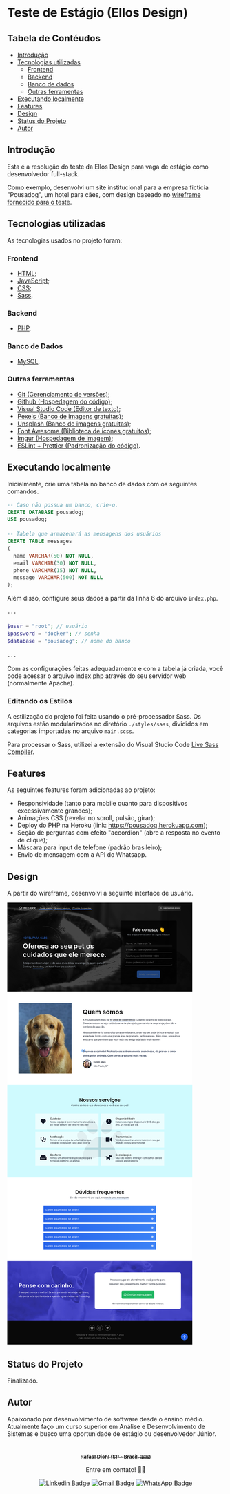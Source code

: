 # Teste de Estágio (Ellos Design)

## Tabela de Contéudos

- [Introdução](#introducao)
- [Tecnologias utilizadas](#tecnologias)
  - [Frontend](#frontend)
  - [Backend](#backend)
  - [Banco de dados](#banco)
  - [Outras ferramentas](#ferramentas)
- [Executando localmente](#executando)
- [Features](#features)
- [Design](#design)
- [Status do Projeto](#status)
- [Autor](#autor)

<h2 id="introducao">Introdução</h2>

Esta é a resolução do teste da Ellos Design para vaga de estágio como desenvolvedor full-stack.

Como exemplo, desenvolvi um site institucional para a empresa fictícia "Pousadog", um hotel para cães, com design baseado no [wireframe fornecido para o teste](https://github.com/rafaeldiehl/teste-frontend-developer/blob/master/design/wireframe.png).

<h2 id="tecnologias">Tecnologias utilizadas</h2>

As tecnologias usados no projeto foram:

<h3 id="frontend">Frontend</h3>

- [HTML](https://developer.mozilla.org/pt-BR/docs/Web/HTML);
- [JavaScript](https://developer.mozilla.org/pt-BR/docs/Web/JavaScript);
- [CSS](https://developer.mozilla.org/pt-BR/docs/Web/CDN);
- [Sass](https://sass-lang.com).

<h3 id="backend">Backend</h3>

- [PHP](https://www.php.net).

<h3 id="banco">Banco de Dados</h3>

- [MySQL](https://www.mysql.com).

<h3 id="ferramentas">Outras ferramentas</h3>

- [Git (Gerenciamento de versões)](https://git-scm.com);
- [Github (Hospedagem do código)](https://github.com);
- [Visual Studio Code (Editor de texto)](https://code.visualstudio.com);
- [Pexels (Banco de imagens gratuitas)](https://www.pexels.com/pt-br/);
- [Unsplash (Banco de imagens gratuitas)](https://unsplash.com);
- [Font Awesome (Biblioteca de ícones gratuitos)](https://fontawesome.com);
- [Imgur (Hospedagem de imagem)](https://imgur.com);
- [ESLint + Prettier (Padronização do código)](https://eslint.org).

## Executando localmente

Inicialmente, crie uma tabela no banco de dados com os seguintes comandos.

```sql
-- Caso não possua um banco, crie-o.
CREATE DATABASE pousadog;
USE pousadog;

-- Tabela que armazenará as mensagens dos usuários
CREATE TABLE messages
(
  name VARCHAR(50) NOT NULL,
  email VARCHAR(30) NOT NULL,
  phone VARCHAR(15) NOT NULL,
  message VARCHAR(500) NOT NULL
);
```

Além disso, configure seus dados a partir da linha 6 do arquivo `index.php`.

```php
...

$user = "root"; // usuário
$password = "docker"; // senha
$database = "pousadog"; // nome do banco

...
```

Com as configurações feitas adequadamente e com a tabela já criada, você pode acessar o arquivo index.php através do seu servidor web (normalmente Apache).

### Editando os Estilos

A estilização do projeto foi feita usando o pré-processador Sass. Os arquivos estão modularizados no diretório `./styles/sass`, divididos em categorias importadas no arquivo `main.scss`.

Para processar o Sass, utilizei a extensão do Visual Studio Code [Live Sass Compiler](https://marketplace.visualstudio.com/items?itemName=ritwickdey.live-sass).

<h2 id="features">Features</h2>

As seguintes features foram adicionadas ao projeto:

- Responsividade (tanto para mobile quanto para dispositivos excessivamente grandes);
- Animações CSS (revelar no scroll, pulsão, girar);
- Deploy do PHP na Heroku (link: https://pousadog.herokuapp.com);
- Seção de perguntas com efeito "accordion" (abre a resposta no evento de clique);
- Máscara para input de telefone (padrão brasileiro);
- Envio de mensagem com a API do Whatsapp.

<h2 id="design">Design</h2>

A partir do wireframe, desenvolvi a seguinte interface de usuário.

![Template da página desenvolvida](https://raw.githubusercontent.com/rafaeldiehl/teste-frontend-developer/master/design/ui.png)

<h2 id="status">Status do Projeto</h2>

Finalizado.

<h2 id="autor">Autor</h2>

Apaixonado por desenvolvimento de software desde o ensino médio. Atualmente faço um curso superior em Análise e Desenvolvimento de Sistemas e busco uma oportunidade de estágio ou desenvolvedor Júnior.

<div align="center">

<a href="https://github.com/rafaeldiehl">
 <img style="border-radius: 50%;" src="https://avatars.githubusercontent.com/u/57677302?v=4" width="100px;" alt=""/>
 <br />
 <sub><b>Rafael Diehl (SP - Brasil, 🇧🇷)</b></sub></a>

Entre em contato! 👋🏽

[![Linkedin Badge](https://img.shields.io/badge/-Linkedin-blue?style=flat-square&logo=Linkedin&logoColor=white&link=https://www.linkedin.com/in/rafael-diehl-4b4a1423b/)](https://www.linkedin.com/in/rafael-diehl-4b4a1423b/)
[![Gmail Badge](https://img.shields.io/badge/-rafaeljuliani1984@gmail.com-c14438?style=flat-square&logo=Gmail&logoColor=white&link=mailto:rafaeljuliani1984@gmail.com)](mailto:rafaeljuliani1984@gmail.com)
[![WhatsApp Badge](https://img.shields.io/badge/-Whatsapp-23c861?style=flat-square&logo=Whatsapp&logoColor=white&link=https://api.whatsapp.com/send?phone=5515996295998)](https://api.whatsapp.com/send?phone=5515996295998)

</div>
